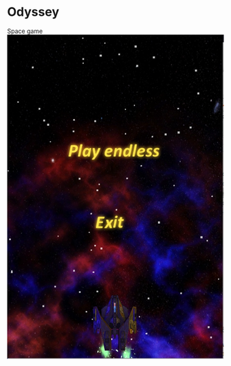 # Odyssey
Space game
![Pic of the game](https://github.com/StarLisik/Odyssey/blob/main/Game_pic.jpg?raw=true)
